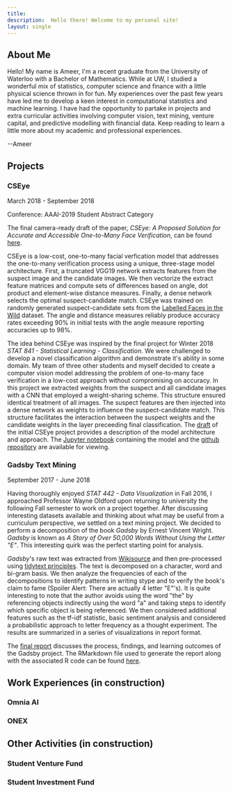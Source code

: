 ```yaml
---
title: 
description:  Hello there! Welcome to my personal site!
layout: single
---
```


## About Me

Hello! My name is Ameer, I'm a recent graduate from the University of Waterloo with a Bachelor of Mathematics. While at UW, I studied a wonderful mix of statistics, computer science and finance with a little physical science thrown in for fun. My experiences over the past few years have led me to develop a keen interest in computational statistics and machine learning. I have had the opportunity to partake in projects and extra curricular activities involving computer vision, text mining, venture capital, and predictive modelling with financial data. Keep reading to learn a little more about my academic and professional experiences.

--Ameer


## Projects

### CSEye

March 2018 - September 2018

Conference: AAAI-2019 Student Abstract Category

The final camera-ready draft of the paper, *CSEye: A Proposed Solution for Accurate and Accessible One-to-Many
Face Verification*, can be found [here](./CSEye_AAAI_2019_SA_412_CRC.pdf).

CSEye is a low-cost, one-to-many facial verfication model that addresses the one-to-many verification process using a unique, three-stage model architecture. First, a truncated VGG19 network extracts features from the suspect image and the candidate images. We then vectorize the extract feature matrices and compute sets of differences based on angle, dot product and element-wise distance measures. Finally, a dense network selects the optimal suspect-candidate match. CSEye was trained on randomly generated suspect-candidate sets from the [Labelled Faces in the Wild](http://vis-www.cs.umass.edu/lfw/) dataset. The angle and distance measures reliably produce accuracy rates exceeding 90% in initial tests with the angle measure reporting accuracies up to 98%. 

The idea behind CSEye was inspired by the final project for Winter 2018 *STAT 841 - Statistical Learning - Classification*. We were challenged to develop a novel classification algorithm and demonstrate it's ability in some domain. My team of three other students and myself decided to create a computer vision model addressing the problem of one-to-many face verification in a low-cost approach without compromising on accuracy. In this project we extracted weights from the suspect and all candidate images with a CNN that employed a weight-sharing scheme. This structure ensured identical treatment of all images. The suspect features are then injected into a dense network as weights to influence the suspect-candidate match. This structure facilitates the interaction between the suspect weights and the candidate weights in the layer preceeding final classification. The [draft](http://rosiezou.com/441proj.html) of the initial CSEye project provides a description of the model architecture and approach. The [Jupyter notebook](https://github.com/rosiezou/cvproj/blob/master/441proj.ipynb) containing the model and the [github repository](https://github.com/rosiezou/cvproj) are available for viewing. 

### Gadsby Text Mining

September 2017 - June 2018

Having thoroughly enjoyed *STAT 442 - Data Visualization* in Fall 2016, I approached Professor Wayne Oldford upon returning to university the following Fall semester to work on a project together. After discussing interesting datasets available and thinking about what may be useful from a curriculum perspective, we settled on a text mining project. We decided to perform a decomposition of the book *Gadsby* by Ernest Vincent Wright. *Gadsby* is known as *A Story of Over 50,000 Words Without Using the Letter "E"*. This interesting quirk was the perfect starting point for analysis.

*Gadsby*'s raw text was extracted from [Wikisource](https://en.wikisource.org/wiki/Gadsby) and then pre-processed using [tidytext principles](https://www.tidytextmining.com/index.html). The text is decomposed on a character, word and bi-gram basis. We then analyze the frequencies of each of the decompositions to identify patterns in writing stype and to verify the book's claim to fame (Spoiler Alert: There are actually 4 letter "E"'s). It is quite interesting to note that the author avoids using the word "the" by referencing objects indirectly using the word "a" and taking steps to identify which specific object is being referenced. We then considered additional features such as the tf-idf statistic, basic sentiment analysis and considered a probabilistic approach to letter frequency as a thought experiment. The results are summarized in a series of visualizations in report format.

The [final report](./Gadsby_Project.html) discusses the process, findings, and learning outcomes of the Gadsby project. The RMarkdown file used to generate the report along with the associated R code can be found [here](https://github.com/AmeerD/Gadsby).


## Work Experiences (in construction)

### Omnia AI


### ONEX


## Other Activities (in construction)

### Student Venture Fund

### Student Investment Fund
